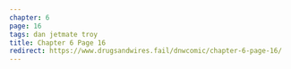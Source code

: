 ```yaml
---
chapter: 6
page: 16
tags: dan jetmate troy
title: Chapter 6 Page 16
redirect: https://www.drugsandwires.fail/dnwcomic/chapter-6-page-16/
---
```

